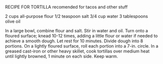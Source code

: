 RECIPE FOR TORTILLA
recomended for tacos and other stuff

2 cups all-purpose flour
1/2 teaspoon salt
3/4 cup water
3 tablespoons olive oil


In a large bowl, combine flour and salt. 
Stir in water and oil.
Turn onto a floured surface; knead 10-12 times, adding a little flour or water if needed to achieve a smooth dough.
Let rest for 10 minutes.
Divide dough into 8 portions. 
On a lightly floured surface, roll each portion into a 7-in. circle.
In a greased cast-iron or other heavy skillet, cook tortillas over medium heat until lightly browned, 1 minute on each side. 
Keep warm.
